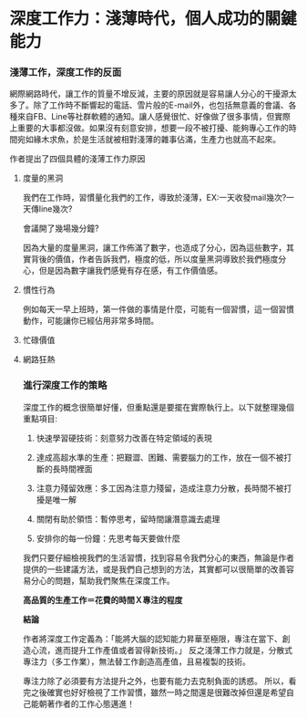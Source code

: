 # 深度工作力：淺薄時代，個人成功的關鍵能力

### 淺薄工作，深度工作的反面

網際網路時代，讓工作的質量不增反減，主要的原因就是容易讓人分心的干擾源太多了。除了工作時不斷響起的電話、雪片般的E-mail外，也包括無意義的會議、各種來自FB、Line等社群軟體的通知。讓人感覺很忙、好像做了很多事情，但實際上重要的大事都沒做。如果沒有刻意安排，想要一段不被打擾、能夠專心工作的時間宛如緣木求魚，於是生活就被相對淺薄的雜事佔滿，生產力也就高不起來。

作者提出了四個具體的淺薄工作力原因

1. 度量的黑洞

   我們在工作時，習慣量化我們的工作，導致於淺薄，EX:一天收發mail幾次?一天傳line幾次?

   會議開了幾場幾分鐘?

   因為大量的度量黑洞，讓工作佈滿了數字，也造成了分心，因為這些數字，其實背後的價值，作者告訴我們，極度的低，所以度量黑洞導致於我們極度分心，但是因為數字讓我們感覺有存在感，有工作價值感。

2. 慣性行為

   例如每天一早上班時，第一件做的事情是什麼，可能有一個習慣，這一個習慣動作，可能讓你已經佔用非常多時間。

3. 忙碌價值

4. 網路狂熱

   ### 進行深度工作的策略

   深度工作的概念很簡單好懂，但重點還是要擺在實際執行上。以下就整理幾個重點項目:

   1. 快速學習硬技術：刻意努力改善在特定領域的表現

   2. 達成高超水準的生產：把艱澀、困難、需要腦力的工作，放在一個不被打斷的長時間裡面 

   3. 注意力殘留效應：多工因為注意力殘留，造成注意力分散，長時間不被打擾是唯一解 

   4. 關閉有助於領悟：暫停思考，留時間讓潛意識去處理 

   5. 安排你的每一份鐘：先思考每天要做什麼

      

   我們只要仔細檢視我們的生活習慣，找到容易令我們分心的東西，無論是作者提供的一些建議方法，或是我們自己想到的方法，其實都可以很簡單的改善容易分心的問題，幫助我們聚焦在深度工作。

   **高品質的生產工作＝花費的時間Ｘ專注的程度**

   

   **結論**

   作者將深度工作定義為：「能將大腦的認知能力昇華至極限，專注在當下、創造心流，進而提升工作產值或者習得新技術。」
   反之淺薄工作力就是，分散式專注力（多工作業），無法替工作創造高產值，且易複製的技術。

   專注力除了必須要有方法提升之外，也要有能力去克制負面的誘惑。
   所以，看完之後確實也好好檢視了工作習慣，雖然一時之間還是很難改掉但還是希望自己能朝著作者的工作心態邁進！

   

   

   

